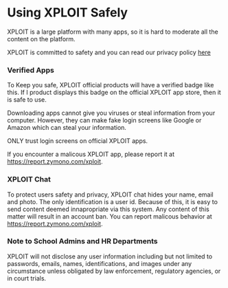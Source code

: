 # Using XPLOIT Safely

XPLOIT is a large platform with many apps, so it is hard to moderate all the content on the platform.

XPLOIT is committed to safety and you can read our privacy policy [here](https://xploit.cosmixcom.repl.co/apps/legal/privacy.html)

### Verified Apps

To Keep you safe, XPLOIT official products will have a verified badge like this. If I product displays this badge on the official XPLOIT app store, then it is safe to use.


Downloading apps cannot give you viruses or steal information from your computer. However, they can make fake login screens like Google or Amazon which can steal your information.

ONLY trust login screens on official XPLOIT apps.

If you encounter a malicous XPLOIT app, please report it at https://report.zymono.com/xploit.

### XPLOIT Chat

To protect users safety and privacy, XPLOIT chat hides your name, email and photo. The only identification is a user id. Because of this, it is easy to send content deemed innapropriate via this system. Any content of this matter will result in an account ban. You can report malicous behavior at https://report.zymono.com/xploit.

### Note to School Admins and HR Departments

XPLOIT will not disclose any user information including but not limited to passwords, emails, names, identifications, and images under any circumstance unless obligated by law enforcement, regulatory agencies, or in court trials.